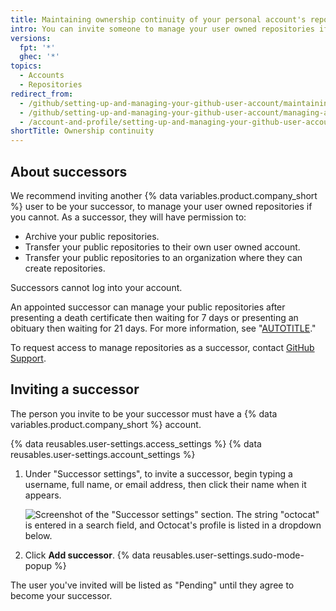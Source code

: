 ```yaml
---
title: Maintaining ownership continuity of your personal account's repositories
intro: You can invite someone to manage your user owned repositories if you are not able to.
versions:
  fpt: '*'
  ghec: '*'
topics:
  - Accounts
  - Repositories
redirect_from:
  - /github/setting-up-and-managing-your-github-user-account/maintaining-ownership-continuity-of-your-user-accounts-repositories
  - /github/setting-up-and-managing-your-github-user-account/managing-access-to-your-personal-repositories/maintaining-ownership-continuity-of-your-user-accounts-repositories
  - /account-and-profile/setting-up-and-managing-your-github-user-account/managing-access-to-your-personal-repositories/maintaining-ownership-continuity-of-your-user-accounts-repositories
shortTitle: Ownership continuity
---
```

## About successors

We recommend inviting another {% data variables.product.company_short %} user to be your successor, to manage your user owned repositories if you cannot. As a successor, they will have permission to:

- Archive your public repositories.
- Transfer your public repositories to their own user owned account.
- Transfer your public repositories to an organization where they can create repositories.

Successors cannot log into your account.

An appointed successor can manage your public repositories after presenting a death certificate then waiting for 7 days or presenting an obituary then waiting for 21 days. For more information, see "[AUTOTITLE](/free-pro-team@latest/site-policy/other-site-policies/github-deceased-user-policy)."

To request access to manage repositories as a successor, contact [GitHub Support](https://support.github.com/contact?tags=docs-accounts).

## Inviting a successor

The person you invite to be your successor must have a {% data variables.product.company_short %} account.

{% data reusables.user-settings.access_settings %}
{% data reusables.user-settings.account_settings %}

1. Under "Successor settings", to invite a successor, begin typing a username, full name, or email address, then click their name when it appears.

   ![Screenshot of the "Successor settings" section. The string "octocat" is entered in a search field, and Octocat's profile is listed in a dropdown below.](/assets/images/help/settings/settings-invite-successor-search-field.png)

1. Click **Add successor**.
{% data reusables.user-settings.sudo-mode-popup %}

The user you've invited will be listed as "Pending" until they agree to become your successor.
